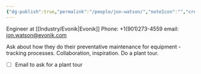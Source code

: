 ```yaml
---
{"dg-publish":true,"permalink":"/people/jon-watson/","noteIcon":"","created":"2025-07-07T14:23:46.253-05:00"}
---
```


Engineer at [[Industry/Evonik\|Evonik]]
Phone: +1(901)273-4559
email: jon.watson@evonik.com

Ask about how they do their preventative maintenance for equipment - tracking processes.
Collaboration, inspiration.
Do a plant tour.

- [ ] Email to ask for a plant tour